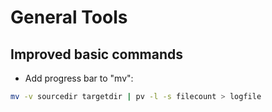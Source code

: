 # General Tools

## Improved basic commands

- Add progress bar to "mv":

```bash
mv -v sourcedir targetdir | pv -l -s filecount > logfile
```
